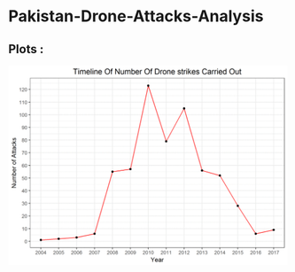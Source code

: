 # Pakistan-Drone-Attacks-Analysis


## Plots :

![](https://raw.githubusercontent.com/chaitanya6761/Pakistan-Drone-Attacks-Analysis/master/outputs/outputs.gif)
